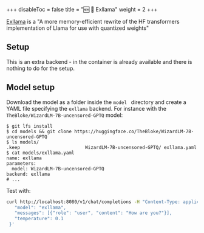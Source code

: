 
+++
disableToc = false
title = "🆕 🦙 Exllama"
weight = 2
+++


[Exllama](https://github.com/turboderp/exllama) is a "A more memory-efficient rewrite of the HF transformers implementation of Llama for use with quantized weights"

## Setup

This is an extra backend - in the container is already available and there is nothing to do for the setup.


## Model setup

Download the model as a folder inside the `model ` directory and create a YAML file specifying the `exllama` backend. For instance with the `TheBloke/WizardLM-7B-uncensored-GPTQ` model:

```
$ git lfs install
$ cd models && git clone https://huggingface.co/TheBloke/WizardLM-7B-uncensored-GPTQ
$ ls models/                                                                 
.keep                        WizardLM-7B-uncensored-GPTQ/ exllama.yaml
$ cat models/exllama.yaml                                                     
name: exllama
parameters:
  model: WizardLM-7B-uncensored-GPTQ
backend: exllama
# ...
```

Test with:

```bash
curl http://localhost:8080/v1/chat/completions -H "Content-Type: application/json" -d '{                                                                                                         
   "model": "exllama",
   "messages": [{"role": "user", "content": "How are you?"}],
   "temperature": 0.1
 }'
```